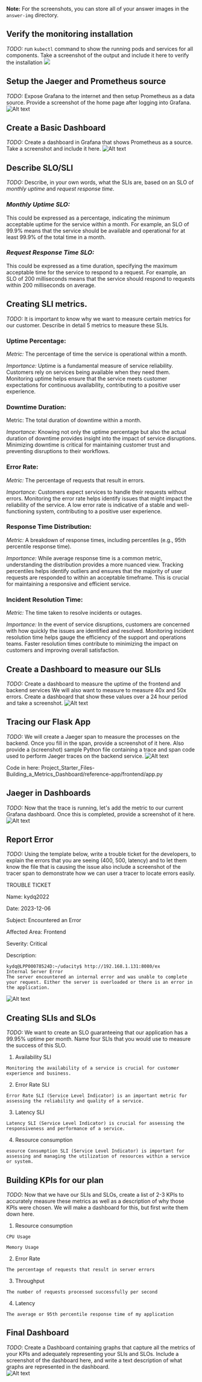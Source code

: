 **Note:** For the screenshots, you can store all of your answer images in the `answer-img` directory.

## Verify the monitoring installation

*TODO:* run `kubectl` command to show the running pods and services for all components. Take a screenshot of the output and include it here to verify the installation
![](answer-img/01-get-pods.png)

## Setup the Jaeger and Prometheus source
*TODO:* Expose Grafana to the internet and then setup Prometheus as a data source. Provide a screenshot of the home page after logging into Grafana.
![Alt text](answer-img/02-grafana-login.png)

## Create a Basic Dashboard
*TODO:* Create a dashboard in Grafana that shows Prometheus as a source. Take a screenshot and include it here.
![Alt text](answer-img/05-basic-dashboard.png)

## Describe SLO/SLI
*TODO:* Describe, in your own words, what the SLIs are, based on an SLO of *monthly uptime* and *request response time*.

### *Monthly Uptime SLO:* 
This could be expressed as a percentage, indicating the minimum acceptable uptime for the service within a month. For example, an SLO of 99.9% means that the service should be available and operational for at least 99.9% of the total time in a month.

### *Request Response Time SLO:* 
This could be expressed as a time duration, specifying the maximum acceptable time for the service to respond to a request. For example, an SLO of 200 milliseconds means that the service should respond to requests within 200 milliseconds on average.


## Creating SLI metrics.
*TODO:* It is important to know why we want to measure certain metrics for our customer. Describe in detail 5 metrics to measure these SLIs. 

### Uptime Percentage:
*Metric:* The percentage of time the service is operational within a month.

*Importance:* Uptime is a fundamental measure of service reliability. Customers rely on services being available when they need them. Monitoring uptime helps ensure that the service meets customer expectations for continuous availability, contributing to a positive user experience.

### Downtime Duration:
Metric: The total duration of downtime within a month.

*Importance:* Knowing not only the uptime percentage but also the actual duration of downtime provides insight into the impact of service disruptions. Minimizing downtime is critical for maintaining customer trust and preventing disruptions to their workflows.

### Error Rate:

*Metric:* The percentage of requests that result in errors.

*Importance:* Customers expect services to handle their requests without errors. Monitoring the error rate helps identify issues that might impact the reliability of the service. A low error rate is indicative of a stable and well-functioning system, contributing to a positive user experience.

### Response Time Distribution:

*Metric:* A breakdown of response times, including percentiles (e.g., 95th percentile response time).

*Importance:* While average response time is a common metric, understanding the distribution provides a more nuanced view. Tracking percentiles helps identify outliers and ensures that the majority of user requests are responded to within an acceptable timeframe. This is crucial for maintaining a responsive and efficient service.

### Incident Resolution Time:

*Metric:* The time taken to resolve incidents or outages.

*Importance:* In the event of service disruptions, customers are concerned with how quickly the issues are identified and resolved. Monitoring incident resolution time helps gauge the efficiency of the support and operations teams. Faster resolution times contribute to minimizing the impact on customers and improving overall satisfaction.


## Create a Dashboard to measure our SLIs
*TODO:* Create a dashboard to measure the uptime of the frontend and backend services We will also want to measure to measure 40x and 50x errors. Create a dashboard that show these values over a 24 hour period and take a screenshot.
![Alt text](answer-img/fe-be-error-request.png)

## Tracing our Flask App
*TODO:*  We will create a Jaeger span to measure the processes on the backend. Once you fill in the span, provide a screenshot of it here. Also provide a (screenshot) sample Python file containing a trace and span code used to perform Jaeger traces on the backend service.
![Alt text](answer-img/tracing-backend-app.png)

Code in here: Project_Starter_Files-Building_a_Metrics_Dashboard/reference-app/frontend/app.py

## Jaeger in Dashboards
*TODO:* Now that the trace is running, let's add the metric to our current Grafana dashboard. Once this is completed, provide a screenshot of it here.
![Alt text](answer-img/grafana-jaeger-dashboard.png)

## Report Error
*TODO:* Using the template below, write a trouble ticket for the developers, to explain the errors that you are seeing (400, 500, latency) and to let them know the file that is causing the issue also include a screenshot of the tracer span to demonstrate how we can user a tracer to locate errors easily.

TROUBLE TICKET

Name: kydq2022

Date: 2023-12-06

Subject: Encountered an Error

Affected Area: Frontend

Severity: Critical

Description:
```
kydq@LPP00078524D:~/udacity$ http://192.168.1.131:8080/ex
Internal Server Error
The server encountered an internal error and was unable to complete your request. Either the server is overloaded or there is an error in the application.
```
![Alt text](answer-img/trouble-ticket.png)

## Creating SLIs and SLOs
*TODO:* We want to create an SLO guaranteeing that our application has a 99.95% uptime per month. Name four SLIs that you would use to measure the success of this SLO.
1. Availability SLI
```
Monitoring the availability of a service is crucial for customer experience and business.
```
2. Error Rate SLI
```
Error Rate SLI (Service Level Indicator) is an important metric for assessing the reliability and quality of a service.
```
3. Latency SLI
```
Latency SLI (Service Level Indicator) is crucial for assessing the responsiveness and performance of a service.
```
4. Resource consumption
```
esource Consumption SLI (Service Level Indicator) is important for assessing and managing the utilization of resources within a service or system.
```


## Building KPIs for our plan
*TODO*: Now that we have our SLIs and SLOs, create a list of 2-3 KPIs to accurately measure these metrics as well as a description of why those KPIs were chosen. We will make a dashboard for this, but first write them down here.
1.  Resource consumption
```
CPU Usage

Memory Usage
```
2. Error Rate
```
The percentage of requests that result in server errors
```
3. Throughput 
```
The number of requests processed successfully per second
```
4. Latency
```
The average or 95th percentile response time of my application
```

## Final Dashboard
*TODO*: Create a Dashboard containing graphs that capture all the metrics of your KPIs and adequately representing your SLIs and SLOs. Include a screenshot of the dashboard here, and write a text description of what graphs are represented in the dashboard.  
![Alt text](answer-img/final-dashboard.png)